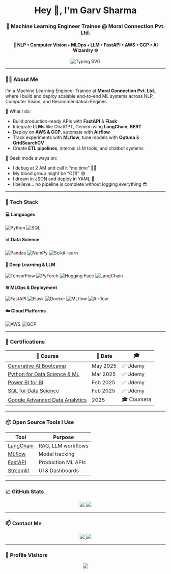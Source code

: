 <h1 align="center">Hey 👋, I'm Garv Sharma</h1>
<h3 align="center">🚀 Machine Learning Engineer Trainee @ Moral Connection Pvt. Ltd.</h3>
<h4 align="center">🥑 NLP • Computer Vision • MLOps • LLM • FastAPI • AWS • GCP • AI Wizardry ⚙️</h4>

<!-- ✅ Glitch-style animated typing SVG -->
<p align="center">
  <img src="https://readme-typing-svg.demolab.com?font=Fira+Code&size=22&duration=3500&pause=1000&color=0FF0FC&background=00000000&center=true&vCenter=true&multiline=true&width=1000&lines=🚀+Building+AI+Apps+with+FastAPI%2C+LangChain%2C+LLMs;☁️+MLOps+on+AWS+%7C+GCP+%7C+Airflow+%7C+MLflow;🤖+NLP+%7C+Computer+Vision+%7C+Recommendation+Engines;🧠+Debugging+at+2AM+is+my+therapy;💥+Crashing+bugs+before+they+spawn" alt="Typing SVG" />
</p>

---

### 👨‍💻 About Me

I’m a Machine Learning Engineer Trainee at **Moral Connection Pvt. Ltd.**, where I build and deploy scalable end-to-end ML systems across NLP, Computer Vision, and Recommendation Engines.

🔧 What I do:

- Build production-ready APIs with **FastAPI** & **Flask**
- Integrate **LLMs** like ChatGPT, Gemini using **LangChain**, **BERT**
- Deploy on **AWS & GCP**, automate with **Airflow**
- Track experiments with **MLflow**, tune models with **Optuna** & **GridSearchCV**
- Create **ETL pipelines**, internal LLM tools, and chatbot systems

💬 Geek mode always on:

- I debug at 2 AM and call it “me time” 🧘‍♂️  
- My blood group might be “O(1)” 😅  
- I dream in JSON and deploy in YAML 🔮  
- I believe... no pipeline is complete without logging everything 😎

---

### 🧠 Tech Stack

#### 💻 Languages  
![Python](https://img.shields.io/badge/Python-3776AB?style=for-the-badge&logo=python&logoColor=white)
![SQL](https://img.shields.io/badge/SQL-003B57?style=for-the-badge&logo=mysql&logoColor=white)

#### 📊 Data Science  
![Pandas](https://img.shields.io/badge/Pandas-150458?style=for-the-badge&logo=pandas)
![NumPy](https://img.shields.io/badge/NumPy-013243?style=for-the-badge&logo=numpy)
![Scikit-learn](https://img.shields.io/badge/Scikit--Learn-F7931E?style=for-the-badge&logo=scikit-learn)

#### 🤖 Deep Learning & LLM  
![TensorFlow](https://img.shields.io/badge/TensorFlow-FF6F00?style=for-the-badge&logo=tensorflow)
![PyTorch](https://img.shields.io/badge/PyTorch-EE4C2C?style=for-the-badge&logo=pytorch)
![Hugging Face](https://img.shields.io/badge/HuggingFace-FCC624?style=for-the-badge&logo=huggingface&logoColor=black)
![LangChain](https://img.shields.io/badge/LangChain-000000?style=for-the-badge&logo=langchain)

#### ⚙️ MLOps & Deployment  
![FastAPI](https://img.shields.io/badge/FastAPI-005571?style=for-the-badge&logo=fastapi)
![Flask](https://img.shields.io/badge/Flask-000000?style=for-the-badge&logo=flask)
![Docker](https://img.shields.io/badge/Docker-2496ED?style=for-the-badge&logo=docker)
![MLflow](https://img.shields.io/badge/MLflow-2C5BCC?style=for-the-badge&logo=mlflow)
![Airflow](https://img.shields.io/badge/Apache_Airflow-017CEE?style=for-the-badge&logo=apacheairflow)

#### ☁️ Cloud Platforms  
![AWS](https://img.shields.io/badge/AWS-232F3E?style=for-the-badge&logo=amazonaws&logoColor=white)
![GCP](https://img.shields.io/badge/GCP-4285F4?style=for-the-badge&logo=googlecloud&logoColor=white)

---

### 📜 Certifications

| 🏅 Course | 📅 Date | 🎓 |
|----------|---------|-----|
| [Generative AI Bootcamp](https://www.udemy.com/certificate/UC-ec4841eb-7636-4a07-bdbf-0e465ddd1147/) | May 2025 | ✅ Udemy |
| [Python for Data Science & ML](https://www.udemy.com/certificate/UC-9ce30de5-c7e2-464e-8b74-d8a5a9e1cd68/) | Mar 2025 | ✅ Udemy |
| [Power BI for BI](https://www.udemy.com/certificate/UC-643beb4c-219d-450a-bacd-5a3d13fdb2bf/) | Feb 2025 | ✅ Udemy |
| [SQL for Data Science](https://www.udemy.com/certificate/UC-6e78a9e6-0a36-47cf-8e4a-cdd5a1431a7d/) | Feb 2025 | ✅ Udemy |
| [Google Advanced Data Analytics](https://www.coursera.org/account/accomplishments/specialization/6AXNGD968VXB) | 2025 | 🎓 Coursera |

---

### 📦 Open Source Tools I Use

| Tool | Purpose |
|------|---------|
| [LangChain](https://github.com/langchain-ai/langchain) | RAG, LLM workflows |
| [MLflow](https://github.com/mlflow/mlflow) | Model tracking |
| [FastAPI](https://github.com/tiangolo/fastapi) | Production ML APIs |
| [Streamlit](https://github.com/streamlit/streamlit) | UI & Dashboards |

---

### 📈 GitHub Stats

<p align="center">
  <img src="https://github-readme-stats.vercel.app/api?username=Garv321&show_icons=true&theme=tokyonight" />
  <img src="https://github-readme-streak-stats.herokuapp.com/?user=Garv321&theme=tokyonight" />
</p>

---

### 📫 Contact Me

<p align="center">
  <a href="mailto:garvsharma835@gmail.com">
    <img src="https://img.shields.io/badge/Gmail-D14836?style=for-the-badge&logo=gmail&logoColor=white" />
  </a>
  <a href="https://github.com/Garv321">
    <img src="https://img.shields.io/badge/GitHub-181717?style=for-the-badge&logo=github&logoColor=white" />
  </a>
</p>

---

### 👀 Profile Visitors

<p align="center">
  <img src="https://profile-counter.glitch.me/Garv321/count.svg" />
</p>
